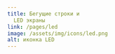 ```yaml
---
title: Бегущие строки и
  LED экраны
link: /pages/led
image: /assets/img/icons/led.png
alt: иконка LED
---
```

